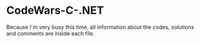# CodeWars-C-.NET

Because I´m very busy this time, all information about the codes, solutions and comments are inside each file.